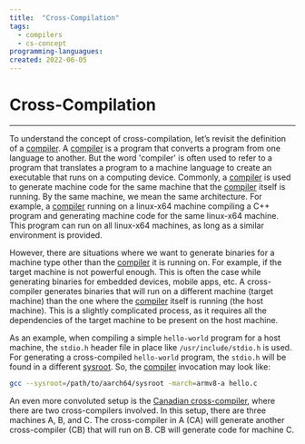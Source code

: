 ```yaml
---
title:  "Cross-Compilation"
tags:
  - compilers
  - cs-concept
programming-languagues:
created: 2022-06-05
---
```

# Cross-Compilation
---
To understand the concept of cross-compilation, let’s revisit the definition of a [compiler](compilers.md). A [compiler](compilers.md) is a program that converts a program from one language to another. But the word 'compiler' is often used to refer to a program that translates a program to a machine language to create an executable that runs on a computing device. Commonly, a [compiler](compilers.md) is used to generate machine code for the same machine that the [compiler](compilers.md) itself is running. By the same machine, we mean the same architecture. For example, a [compiler](compilers.md) running on a linux-x64 machine compiling a C++ program and generating machine code for the same linux-x64 machine. This program can run on all linux-x64 machines, as long as a similar environment is provided.

However, there are situations where we want to generate binaries for a machine type other than the [compiler](compilers.md) it is running on. For example, if the target machine is not powerful enough. This is often the case while generating binaries for embedded devices, mobile apps, etc. A cross-compiler generates binaries that will run on a different machine (target machine) than the one where the [compiler](compilers.md) itself is running (the host machine). This is a slightly complicated process, as it requires all the dependencies of the target machine to be present on the host machine.

As an example, when compiling a simple `hello-world` program for a host machine, the `stdio.h` header file in place like `/usr/include/stdio.h` is used. For generating a cross-compiled `hello-world` program, the `stdio.h` will be found in a different [sysroot](sysroot.md). So, the [compiler](compilers.md) invocation may look like:

```bash
gcc --sysroot=/path/to/aarch64/sysroot -march=armv8-a hello.c
```

An even more convoluted setup is the [Canadian cross-compiler](https://en.wikipedia.org/wiki/Cross_compiler#Canadian_Cross), where there are two cross-compilers involved. In this setup, there are three machines A, B, and C. The cross-compiler in A (CA) will generate another cross-compiler (CB) that will run on B. CB will generate code for machine C.